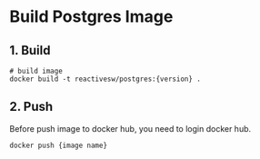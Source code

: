 # Build Postgres Image

## 1. Build

```shell
# build image
docker build -t reactivesw/postgres:{version} .
```

## 2. Push

Before push image to docker hub, you need to login docker hub.

```shell
docker push {image name}
```